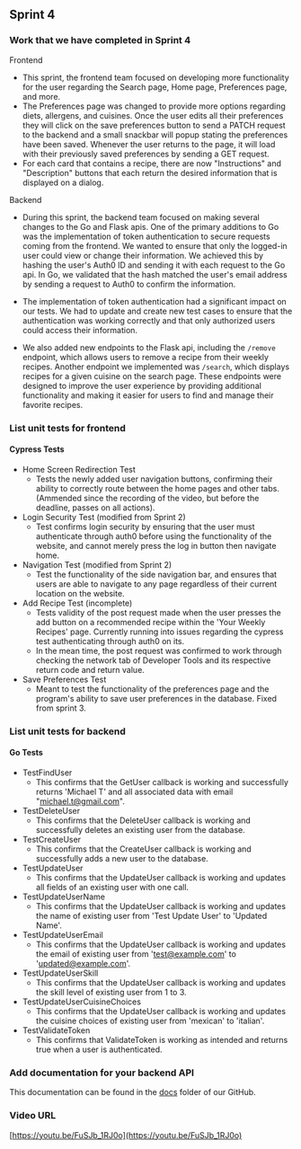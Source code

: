 ## Sprint 4

### Work that we have completed in Sprint 4

Frontend
- This sprint, the frontend team focused on developing more functionality for the user regarding the Search page, Home page, Preferences page, and more.
- The Preferences page was changed to provide more options regarding diets, allergens, and cuisines. Once the user edits all their preferences they will click on the save preferences button to send a PATCH request to the backend and a small snackbar will popup stating the preferences have been saved. Whenever the user returns to the page, it will load with their previously saved preferences by sending a GET request.
- For each card that contains a recipe, there are now "Instructions" and "Description" buttons that each return the desired information that is displayed on a dialog.

Backend
- During this sprint, the backend team focused on making several changes to the Go and Flask apis. One of the primary additions to Go was the implementation of token authentication to secure requests coming from the frontend. We wanted to ensure that only the logged-in user could view or change their information. We achieved this by hashing the user's Auth0 ID and sending it with each request to the Go api. In Go, we validated that the hash matched the user's email address by sending a request to Auth0 to confirm the information.

- The implementation of token authentication had a significant impact on our tests. We had to update and create new test cases to ensure that the authentication was working correctly and that only authorized users could access their information.

- We also added new endpoints to the Flask api, including the `/remove` endpoint, which allows users to remove a recipe from their weekly recipes. Another  endpoint we implemented was `/search`, which displays recipes for a given cuisine on the search page. These endpoints were designed to improve the user experience by providing additional functionality and making it easier for users to find and manage their favorite recipes.

### List unit tests for frontend

#### Cypress Tests
- Home Screen Redirection Test 
  - Tests the newly added user navigation buttons, confirming their ability to correctly route between the home pages and other tabs. (Ammended since the recording of the video, but before the deadline, passes on all actions).
- Login Security Test (modified from Sprint 2) 
  - Test confirms login security by ensuring that the user must authenticate through auth0 before using the functionality of the website, and cannot merely press the log in button then navigate home.
- Navigation Test (modified from Sprint 2) 
  - Test the functionality of the side navigation bar, and ensures that users are able to navigate to any page regardless of their current location on the website. 
- Add Recipe Test (incomplete) 
  - Tests validity of the post request made when the user presses the add button on a recommended recipe within the 'Your Weekly Recipes' page. Currently running into issues regarding the cypress test authenticating through auth0 on its. 
  - In the mean time, the post request was confirmed to work through checking the network tab of Developer Tools and its respective return code and return value.
- Save Preferences Test
  - Meant to test the functionality of the preferences page and the program's ability to save user preferences in the database. Fixed from sprint 3.

### List unit tests for backend

#### Go Tests
- TestFindUser
  - This confirms that the GetUser callback is working and successfully returns 'Michael T' and all associated data with email "michael.t@gmail.com".
- TestDeleteUser
  - This confirms that the DeleteUser callback is working and successfully deletes an existing user from the database.
- TestCreateUser
  - This confirms that the CreateUser callback is working and successfully adds a new user to the database.
- TestUpdateUser
  - This confirms that the UpdateUser callback is working and updates all fields of an existing user with one call.
- TestUpdateUserName
  - This confirms that the UpdateUser callback is working and updates the name of existing user from 'Test Update User' to 'Updated Name'.
- TestUpdateUserEmail
  - This confirms that the UpdateUser callback is working and updates the email of existing user from 'test@example.com' to 'updated@example.com'.
- TestUpdateUserSkill
  - This confirms that the UpdateUser callback is working and updates the skill level of existing user from 1 to 3.
- TestUpdateUserCuisineChoices
  - This confirms that the UpdateUser callback is working and updates the cuisine choices of existing user from 'mexican' to 'italian'.
- TestValidateToken
  - This confirms that ValidateToken is working as intended and returns true when a user is authenticated.

### Add documentation for your backend API 
This documentation can be found in the [docs](https://github.com/HudsonGri/foodplanner/tree/main/docs) folder of our GitHub.

### Video URL
[https://youtu.be/FuSJb_1RJ0o](https://youtu.be/FuSJb_1RJ0o)
